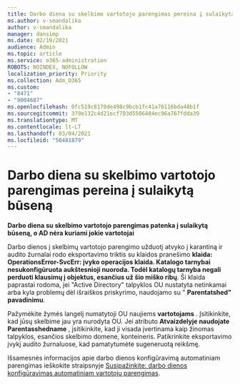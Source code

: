 ```yaml
---
title: Darbo diena su skelbimo vartotojo parengimas pereina į sulaikytą būseną
ms.author: v-smandalika
author: v-smandalika
manager: dansimp
ms.date: 02/19/2021
audience: Admin
ms.topic: article
ms.service: o365-administration
ROBOTS: NOINDEX, NOFOLLOW
localization_priority: Priority
ms.collection: Adm_O365
ms.custom:
- "8471"
- "9004687"
ms.openlocfilehash: 0fc519c8170de498c9bcb1fc41a76116bda48b1f
ms.sourcegitcommit: 379e132c4d21ecf703d5506484ec96a767fdda39
ms.translationtype: MT
ms.contentlocale: lt-LT
ms.lasthandoff: 03/04/2021
ms.locfileid: "50481879"
---
```

# <a name="workday-to-ad-user-provisioning-goes-into-quarantine-state"></a>Darbo diena su skelbimo vartotojo parengimas pereina į sulaikytą būseną

**Darbo diena su skelbimo vartotojo parengimas patenka į sulaikytą būseną, o AD nėra kuriami jokie vartotojai**

Darbo dienos į skelbimų vartotojo parengimo užduotį atvyko į karantiną ir audito žurnalai rodo eksportavimo triktis su klaidos pranešimo **klaida: OperationsError-SvcErr: įvyko operacijos klaida. Katalogo tarnybai nesukonfigūruota aukštesnioji nuoroda. Todėl katalogų tarnyba negali perduoti klausimų į objektus, esančius už šio miško ribų**. Ši klaida paprastai rodoma, jei "Active Directory" talpyklos OU nustatyta netinkamai arba kyla problemų dėl išraiškos priskyrimo, naudojamo su " **Parentatshed" pavadinimu**.

Pažymėkite žymės langelį numatytoji OU naujiems **vartotojams** . Įsitikinkite, kad jūsų skelbime jau yra nurodyta OU. Jei atributo **Atvaizdelyje naudojate Parentasshedname** , įsitikinkite, kad ji visada įvertinama kaip žinomas talpyklos, esančios skelbimo domene, konteineris. Patikrinkite eksportavimo įvykį audito žurnaluose, kad pamatytumėte sugeneruotą reikšmę.

Išsamesnės informacijos apie darbo dienos konfigūravimą automatiniam parengimas ieškokite straipsnyje [Susipažinkite: darbo dienos konfigūravimas automatiniam vartotojų parengimas](https://docs.microsoft.com/azure/active-directory/saas-apps/workday-inbound-tutorial).

